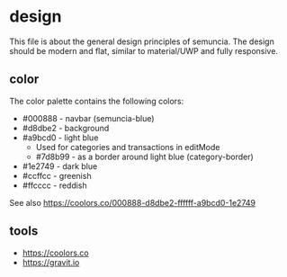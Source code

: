 # design
This file is about the general design principles of semuncia. The design should
be modern and flat, similar to material/UWP and fully responsive.

## color
The color palette contains the following colors:
* #000888 - navbar (semuncia-blue)
* #d8dbe2 - background
* #a9bcd0 - light blue
	* Used for categories and transactions in editMode
	* #7d8b99 - as a border around light blue (category-border)
* #1e2749 - dark blue
* #ccffcc - greenish
* #ffcccc - reddish

See also https://coolors.co/000888-d8dbe2-ffffff-a9bcd0-1e2749

## tools
* https://coolors.co
* https://gravit.io
